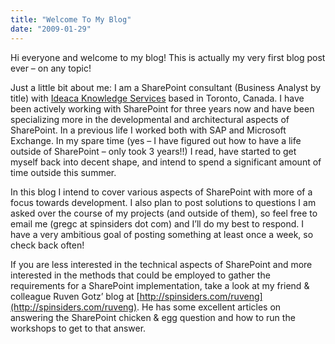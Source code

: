 ```yaml
---
title: "Welcome To My Blog"
date: "2009-01-29"
---
```


Hi everyone and welcome to my blog! This is actually my very first blog post ever – on any topic!

Just a little bit about me: I am a SharePoint consultant (Business Analyst by title) with [Ideaca Knowledge Services](http://www.ideaca.com) based in Toronto, Canada. I have been actively working with SharePoint for three years now and have been specializing more in the developmental and architectural aspects of SharePoint. In a previous life I worked both with SAP and Microsoft Exchange. In my spare time (yes – I have figured out how to have a life outside of SharePoint – only took 3 years!!) I read, have started to get myself back into decent shape, and intend to spend a significant amount of time outside this summer.

In this blog I intend to cover various aspects of SharePoint with more of a focus towards development. I also plan to post solutions to questions I am asked over the course of my projects (and outside of them), so feel free to email me (gregc at spinsiders dot com) and I’ll do my best to respond. I have a very ambitious goal of posting something at least once a week, so check back often!

If you are less interested in the technical aspects of SharePoint and more interested in the methods that could be employed to gather the requirements for a SharePoint implementation, take a look at my friend & colleague Ruven Gotz’ blog at [http://spinsiders.com/ruveng](http://spinsiders.com/ruveng). He has some excellent articles on answering the SharePoint chicken & egg question and how to run the workshops to get to that answer.
